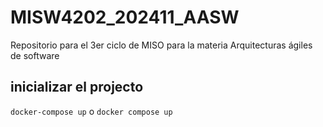 # MISW4202_202411_AASW

Repositorio para el 3er ciclo de MISO para la materia Arquitecturas ágiles de software

## inicializar el projecto

`docker-compose up` o `docker compose up`
